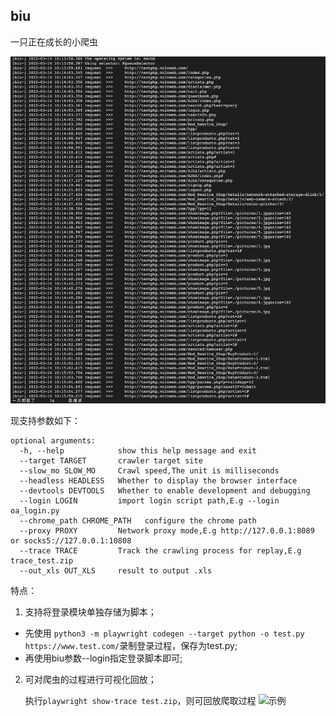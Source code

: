 <!--
 * @Descripttion: 
 * @version: 
 * @Author: 1314mylove
 * @Date: 2022-03-14 10:28:23
 * @LastEditors: 1314mylove
 * @LastEditTime: 2022-03-14 11:59:38
-->
## biu

一只正在成长的小爬虫

![示例](./img/%E6%88%AA%E5%9B%BE1.png)

现支持参数如下：

```shell
optional arguments:
  -h, --help            show this help message and exit
  --target TARGET       crawler target site
  --slow_mo SLOW_MO     Crawl speed,The unit is milliseconds
  --headless HEADLESS   Whether to display the browser interface
  --devtools DEVTOOLS   Whether to enable development and debugging
  --login LOGIN         import login script path,E.g --login oa_login.py
  --chrome_path CHROME_PATH   configure the chrome path
  --proxy PROXY         Network proxy mode,E.g http://127.0.0.1:8089 or socks5://127.0.0.1:10808
  --trace TRACE         Track the crawling process for replay,E.g trace_test.zip
  --out_xls OUT_XLS     result to output .xls
```

特点：

1. 支持将登录模块单独存储为脚本；
  * 先使用
  ```python3 -m playwright codegen --target python -o test.py https://www.test.com/```录制登录过程，保存为test.py;
  * 再使用biu参数--login指定登录脚本即可;

2. 可对爬虫的过程进行可视化回放；
  
      执行```playwright show-trace test.zip```，则可回放爬取过程
  ![示例](./img/%E5%BD%95%E5%B1%8F.gif)

